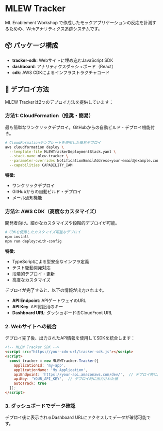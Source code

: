 # MLEW Tracker

ML Enablement Workshop で作成したモックアプリケーションの反応を計測するための、Webアナリティクス追跡システムです。

## 📦 パッケージ構成

- **tracker-sdk**: Webサイトに埋め込むJavaScript SDK
- **dashboard**: アナリティクスダッシュボード（React）
- **cdk**: AWS CDKによるインフラストラクチャコード

## 🚀 デプロイ方法

MLEW Trackerは2つのデプロイ方法を提供しています：

### 方法1: CloudFormation（推奨・簡易）
最も簡単なワンクリックデプロイ。GitHubからの自動ビルド・デプロイ機能付き。

```bash
# CloudFormationテンプレートを使用した簡易デプロイ
aws cloudformation deploy \
  --template-file MLEWTrackerDeploymentStack.yaml \
  --stack-name mlew-tracker \
  --parameter-overrides NotificationEmailAddress=your-email@example.com \
  --capabilities CAPABILITY_IAM
```

**特徴:**
- ワンクリックデプロイ
- GitHubからの自動ビルド・デプロイ
- メール通知機能

### 方法2: AWS CDK（高度なカスタマイズ）
開発者向け。細かなカスタマイズや段階的デプロイが可能。

```bash
# CDKを使用したカスタマイズ可能なデプロイ
npm install
npm run deploy:with-config
```

**特徴:**
- TypeScriptによる型安全なインフラ定義
- テスト駆動開発対応
- 段階的デプロイ・更新
- 高度なカスタマイズ
  
デプロイが完了すると、以下の情報が出力されます。
- **API Endpoint**: APIゲートウェイのURL
- **API Key**: API認証用のキー
- **Dashboard URL**: ダッシュボードのCloudFront URL

### 2. Webサイトへの統合

デプロイ完了後、出力されたAPI情報を使用してSDKを統合します：

```html
<!-- MLEW Tracker SDK -->
<script src="https://your-cdn-url/tracker-sdk.js"></script>
<script>
  const tracker = new MLEWTracker.Tracker({
    applicationId: 'my-app',
    applicationName: 'My Application',
    apiEndpoint: 'https://your-api.amazonaws.com/dev/',  // デプロイ時に出力された値
    apiKey: 'YOUR_API_KEY',  // デプロイ時に出力された値
    autoTrack: true
  });
</script>
```

### 3. ダッシュボードでデータ確認

デプロイ後に表示されるDashboard URLにアクセスしてデータが確認可能です。
